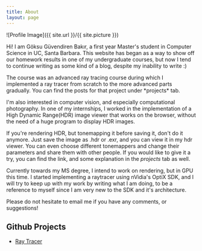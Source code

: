 ```yaml
---
title: About
layout: page
---
```

![Profile Image]({{ site.url }}/{{ site.picture }})

<p>Hi! I am Göksu Güvendiren Bakır, a first year Master's student in Computer Science in UC, Santa Barbara. This website 
has began as a way to show off our homework results in one of my undergraduate courses, but now I tend to continue writing
as some kind of a blog, despite my inability to write :)
 </p>

<p>
The course was an advanced ray tracing course during which I implemented a ray tracer from scratch to the more advanced
parts gradually. You can find the posts for that project under *projects* tab.
</p>

<p> I'm also interested in computer vision, and especially computational photography. In one of my internships, I worked 
in the implementation of a High Dynamic Range(HDR) image viewer that works on the browser, without the need of a huge 
program to display HDR images.

If you're rendering HDR, but tonemapping it before saving it, don't do it anymore. Just save the image as .hdr or .exr, 
and you can view it in my hdr viewer. You can even choose different tonemappers and change their parameters and share 
them with other people.  If you would like to give it a try, you can find the link, and some explanation in the 
*projects* tab as well. 

Currently towards my MS degree, I intend to work on rendering, but in GPU this time. I started implementing a raytracer 
using nVidia's OptiX SDK, and I will try to keep up with my work by writing what I am doing, to be a reference to myself
since I am very new to the SDK and it's architecture.

Please do not hesitate to email me if you have any comments, or suggestions!
</p>

<h2>Github Projects</h2>

<ul>
	<li><a href="https://github.com/goksuguvendiren/AdvancedRayTracing">Ray Tracer</a></li>
</ul>
